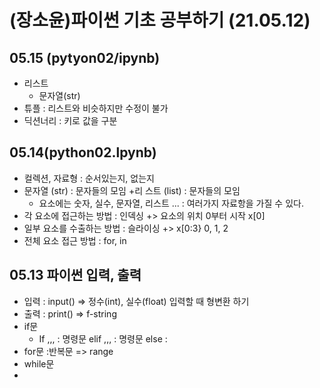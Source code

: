 # (장소윤)파이썬 기초 공부하기 (21.05.12)

## 05.15 (pytyon02/ipynb)
+ 리스트
  + 문자열(str)  
+ 튜플 : 리스트와 비슷하지만 수정이 불가
+ 딕션너리 : 키로 값을 구분


## 05.14(python02.lpynb)
+ 컬렉션, 자료형 : 순서있는지, 없는지
+ 문자열 (str) : 문자들의 모임
+리 스트 (list) : 문자들의 모임
  + 요소에는 숫자, 실수, 문자열, 리스트 ... : 여러가지 자료항을 가질 수 있다.
+ 각 요소에 접근하는 방법 : 인덱싱 +> 요소의 위치 0부터 시작 x[0]
+ 일부 요소를 수출하는 방법 : 슬라이싱 +> x[0:3} 0, 1, 2
+ 전체 요소 접근 방법 : for, in 
 
## 05.13 파이썬 입력, 출력
+ 입력 : input() => 정수(int), 실수(float) 입력할 때 형변환 하기
+ 출력 : print() => f-string
+ if문
  + If ,,, : 명령문 elif ,,, : 명령문 else :
+ for문 :반복문 => range
+ while문
+ 


